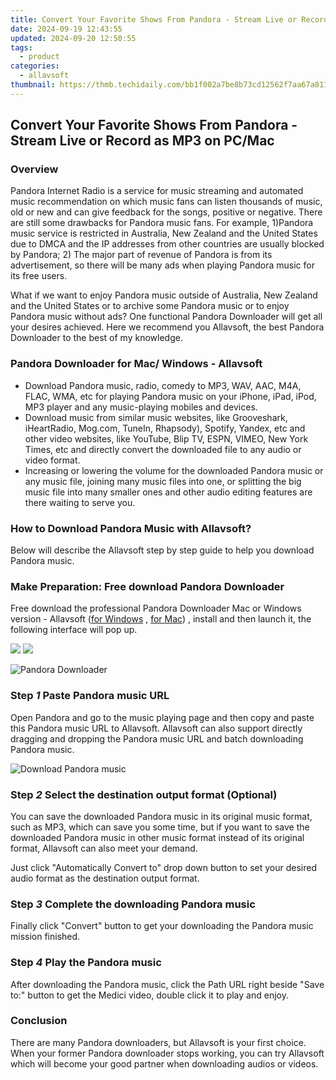 ```yaml
---
title: Convert Your Favorite Shows From Pandora - Stream Live or Record as MP3 on PC/Mac
date: 2024-09-19 12:43:55
updated: 2024-09-20 12:50:55
tags:
  - product
categories:
  - allavsoft
thumbnail: https://thmb.techidaily.com/bb1f002a7be8b73cd12562f7aa67a81110093e83a5e29cc0296d5b97722e8cc9.png
---
```


## Convert Your Favorite Shows From Pandora - Stream Live or Record as MP3 on PC/Mac

### Overview

Pandora Internet Radio is a service for music streaming and automated music recommendation on which music fans can listen thousands of music, old or new and can give feedback for the songs, positive or negative. There are still some drawbacks for Pandora music fans. For example, 1)Pandora music service is restricted in Australia, New Zealand and the United States due to DMCA and the IP addresses from other countries are usually blocked by Pandora; 2) The major part of revenue of Pandora is from its advertisement, so there will be many ads when playing Pandora music for its free users.

What if we want to enjoy Pandora music outside of Australia, New Zealand and the United States or to archive some Pandora music or to enjoy Pandora music without ads? One functional Pandora Downloader will get all your desires achieved. Here we recommend you Allavsoft, the best Pandora Downloader to the best of my knowledge.

### Pandora Downloader for Mac/ Windows - Allavsoft

* Download Pandora music, radio, comedy to MP3, WAV, AAC, M4A, FLAC, WMA, etc for playing Pandora music on your iPhone, iPad, iPod, MP3 player and any music-playing mobiles and devices.
* Download music from similar music websites, like Grooveshark, iHeartRadio, Mog.com, TuneIn, Rhapsody), Spotify, Yandex, etc and other video websites, like YouTube, Blip TV, ESPN, VIMEO, New York Times, etc and directly convert the downloaded file to any audio or video format.
* Increasing or lowering the volume for the downloaded Pandora music or any music file, joining many music files into one, or splitting the big music file into many smaller ones and other audio editing features are there waiting to serve you.

### How to Download Pandora Music with Allavsoft?

Below will describe the Allavsoft step by step guide to help you download Pandora music.

### Make Preparation: Free download Pandora Downloader

Free download the professional Pandora Downloader Mac or Windows version - Allavsoft ([for Windows](https://tools.techidaily.com/allavsoft/products/) , [for Mac](https://tools.techidaily.com/allavsoft/products/)) , install and then launch it, the following interface will pop up.

[![](https://www.allavsoft.com/how-to/../images/how-to/free-download-win.jpg)](https://tools.techidaily.com/allavsoft/products/) [![](https://www.allavsoft.com/how-to/../images/how-to/free-download-mac.jpg)](https://tools.techidaily.com/allavsoft/products/)

![Pandora Downloader](https://www.allavsoft.com/how-to/../images/allavsoft/screen-shot-600.jpg)

### Step _1_ Paste Pandora music URL

Open Pandora and go to the music playing page and then copy and paste this Pandora music URL to Allavsoft. Allavsoft can also support directly dragging and dropping the Pandora music URL and batch downloading Pandora music.

![Download Pandora music](https://www.allavsoft.com/how-to/../images/how-to/download-videos-from-medici.tv/download-medici-tv.jpg)

### Step _2_ Select the destination output format (Optional)

You can save the downloaded Pandora music in its original music format, such as MP3, which can save you some time, but if you want to save the downloaded Pandora music in other music format instead of its original format, Allavsoft can also meet your demand.

Just click "Automatically Convert to" drop down button to set your desired audio format as the destination output format.

### Step _3_ Complete the downloading Pandora music

Finally click "Convert" button to get your downloading the Pandora music mission finished.

### Step _4_ Play the Pandora music

After downloading the Pandora music, click the Path URL right beside "Save to:" button to get the Medici video, double click it to play and enjoy.

### Conclusion

There are many Pandora downloaders, but Allavsoft is your first choice. When your former Pandora downloader stops working, you can try Allavsoft which will become your good partner when downloading audios or videos.

<ins class="adsbygoogle"
     style="display:block"
     data-ad-format="autorelaxed"
     data-ad-client="ca-pub-7571918770474297"
     data-ad-slot="1223367746"></ins>



<ins class="adsbygoogle"
     style="display:block"
     data-ad-client="ca-pub-7571918770474297"
     data-ad-slot="8358498916"
     data-ad-format="auto"
     data-full-width-responsive="true"></ins>
